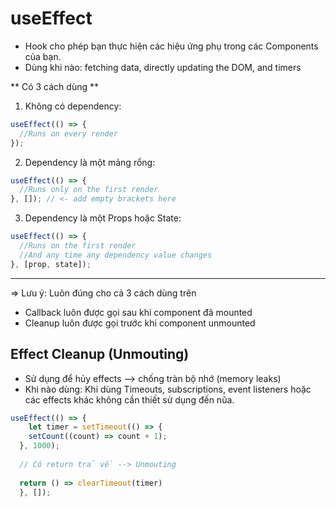 # useEffect
- Hook cho phép bạn thực hiện các hiệu ứng phụ trong các Components của bạn.
- Dùng khi nào: fetching data, directly updating the DOM, and timers

** Có 3 cách dùng **
1. Không có dependency:
```js
useEffect(() => {
  //Runs on every render
});
```

2. Dependency là một mảng rổng:
```js
useEffect(() => {
  //Runs only on the first render
}, []); // <- add empty brackets here
```
3. Dependency là một Props hoặc State:
```js
useEffect(() => {
  //Runs on the first render
  //And any time any dependency value changes
}, [prop, state]);
```
-------------------------------
=> Lưu ý: Luôn đúng cho cả 3 cách dùng trên
- Callback luôn được gọi sau khi component đã mounted
- Cleanup luôn được gọi trước khi component unmounted

## Effect Cleanup (Unmouting)
- Sử dụng để hủy effects --> chống tràn bộ nhớ (memory leaks)
- Khi nào dùng: Khi dùng Timeouts, subscriptions, event listeners hoặc các effects khác không cần thiết sử dụng đến nũa.
```js
useEffect(() => {
    let timer = setTimeout(() => {
    setCount((count) => count + 1);
  }, 1000);
  
  // Có return trả về --> Unmouting
  
  return () => clearTimeout(timer)
  }, []);
```
